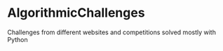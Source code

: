 # AlgorithmicChallenges
Challenges from different websites and competitions solved mostly with Python
